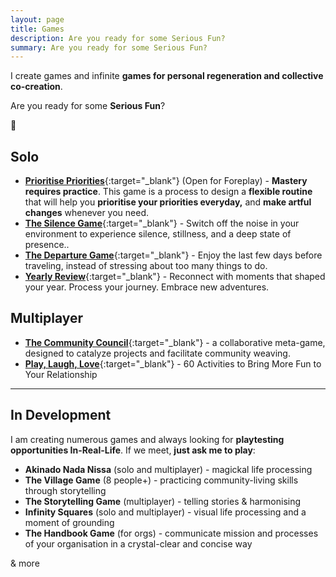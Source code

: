 ```yaml
---
layout: page
title: Games
description: Are you ready for some Serious Fun?
summary: Are you ready for some Serious Fun?
---
```


I create games and infinite **games for personal regeneration and collective co-creation**.

Are you ready for some **Serious Fun**?

🐸

## Solo

- [**Prioritise Priorities**](https://payhip.com/b/0E2Kc){:target="_blank"} (Open for Foreplay) - **Mastery requires practice**. This game is a process to design a **flexible routine** that will help you **prioritise your priorities everyday,** and **make artful changes** whenever you need.
- [**The Silence Game**](https://payhip.com/b/IUkGi){:target="_blank"} - Switch off the noise in your environment to experience silence, stillness, and a deep state of presence..
- [**The Departure Game**](https://payhip.com/b/PWpK8){:target="_blank"} - Enjoy the last few days before traveling, instead of stressing about too many things to do.
- [**Yearly Review**](https://payhip.com/b/aW9jx){:target="_blank"} - Reconnect with moments that shaped your year. Process your journey. Embrace new adventures.


## Multiplayer

- [**The Community Council**](https://payhip.com/b/i1F9N){:target="_blank"} - a collaborative meta-game, designed to catalyze projects and facilitate community weaving.
- [**Play, Laugh, Love**](https://payhip.com/b/ES5V3){:target="_blank"} - 60 Activities to Bring More Fun to Your Relationship


<p></p>

---
## In Development

I am creating numerous games and always looking for **playtesting opportunities In-Real-Life**. If we meet, **just ask me to play**:

- **Akinado Nada Nissa** (solo and multiplayer) - magickal life processing
- **The Village Game** (8 people+) - practicing community-living skills through storytelling
- **The Storytelling Game** (multiplayer) - telling stories & harmonising
- **Infinity Squares** (solo and multiplayer) - visual life processing and a moment of grounding
- **The Handbook Game** (for orgs) - communicate mission and processes of your organisation in a crystal-clear and concise way

& more